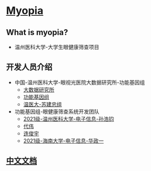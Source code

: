 # [Myopia](https://github.com/WMU-SuLab/Myopia)

## What is myopia?

- 温州医科大学-大学生眼健康筛查项目

## 开发人员介绍

- 中国-温州医科大学-眼视光医院大数据研究所-功能基因组
    - [大数据研究所](http://www.ibbd.ac.cn/)
    - [功能基因组](https://yuan-group.github.io/)
    - [温医大-苏建忠组](https://github.com/WMU-SuLab)
- 功能基因组-眼健康筛查系统开发团队
    - [2021级-温州医科大学-电子信息-孙浩钧](https://github.com/diklios5768)
    - [代伟](https://github.com/weidai00)
    - [连俊宇](https://github.com/allennico)
    - [2021级-海南大学-电子信息-华政一](https://github.com/csharp1061)

## [中文文档](Docs/index.md)